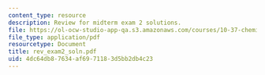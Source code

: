 ```yaml
---
content_type: resource
description: Review for midterm exam 2 solutions.
file: https://ol-ocw-studio-app-qa.s3.amazonaws.com/courses/10-37-chemical-and-biological-reaction-engineering-spring-2007/4dc64db87634af6971183d5bb2db4c23_rev_exam2_soln.pdf
file_type: application/pdf
resourcetype: Document
title: rev_exam2_soln.pdf
uid: 4dc64db8-7634-af69-7118-3d5bb2db4c23
---
```


